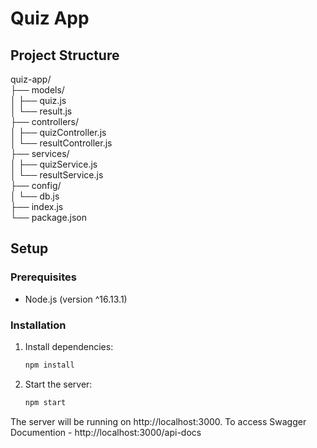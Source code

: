 # Quiz App

## Project Structure
quiz-app/<br>
├── models/<br>
│ ├── quiz.js<br>
│ └── result.js<br>
├── controllers/<br>
│ ├── quizController.js<br>
│ └── resultController.js<br>
├── services/<br>
│ ├── quizService.js<br>
│ └── resultService.js<br>
├── config/<br>
│ └── db.js<br>
├── index.js<br>
└── package.json<br>

## Setup
### Prerequisites

- Node.js (version ^16.13.1)

### Installation
1. Install dependencies:
    ```bash
    npm install

2. Start the server:
    ```bash
    npm start

The server will be running on http://localhost:3000.
To access Swagger Documention - http://localhost:3000/api-docs
